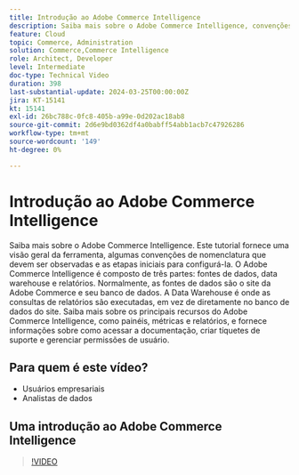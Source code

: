 ```yaml
---
title: Introdução ao Adobe Commerce Intelligence
description: Saiba mais sobre o Adobe Commerce Intelligence, convenções de nomenclatura, integração de dados, configuração inicial do painel, fontes de dados, data warehouse, relatórios e gerenciamento de usuários.
feature: Cloud
topic: Commerce, Administration
solution: Commerce,Commerce Intelligence
role: Architect, Developer
level: Intermediate
doc-type: Technical Video
duration: 398
last-substantial-update: 2024-03-25T00:00:00Z
jira: KT-15141
kt: 15141
exl-id: 26bc788c-0fc8-405b-a99e-0d202ac18ab8
source-git-commit: 2d6e9bd0362df4a0babff54abb1acb7c47926286
workflow-type: tm+mt
source-wordcount: '149'
ht-degree: 0%

---
```


# Introdução ao Adobe Commerce Intelligence

Saiba mais sobre o Adobe Commerce Intelligence. Este tutorial fornece uma visão geral da ferramenta, algumas convenções de nomenclatura que devem ser observadas e as etapas iniciais para configurá-la. O Adobe Commerce Intelligence é composto de três partes: fontes de dados, data warehouse e relatórios. &#x200B;Normalmente, as fontes de dados são o site da Adobe Commerce e seu banco de dados. &#x200B;A Data Warehouse é onde as consultas de relatórios são executadas, em vez de diretamente no banco de dados do site. &#x200B;Saiba mais sobre os principais recursos do &#x200B;Adobe Commerce Intelligence, como painéis, métricas e relatórios, e fornece informações sobre como acessar a documentação, criar tíquetes de suporte e gerenciar permissões de usuário.

## Para quem é este vídeo?

- Usuários empresariais
- Analistas de dados

## Uma introdução ao Adobe Commerce Intelligence

>[!VIDEO](https://video.tv.adobe.com/v/3428024?learn=on)
